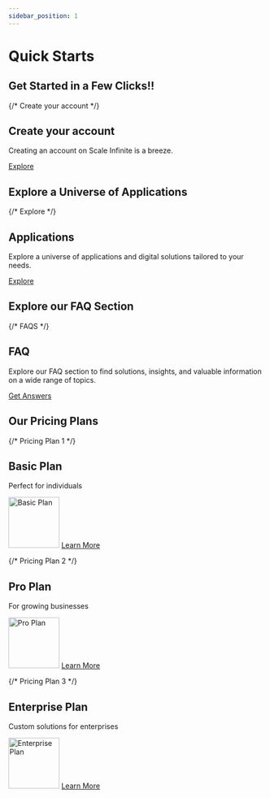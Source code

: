 ```yaml
---
sidebar_position: 1
---
```

# Quick Starts

## Get Started in a Few Clicks!!

<div style={{ display: 'flex', justifyContent: 'space-around' }}>

  {/* Create your account */}
  <div style={{ flex: 1, padding: 20, backgroundColor: '#3498db', borderRadius: 55, textAlign: 'center' }}>
    <h2 style={{ color: '#fff' }}>Create your account</h2>
    <p>Creating an account on Scale Infinite is a breeze.</p>
    <a href="https://techscaleinfinite.github.io/introduction/cloud-float/create-account" style={{ display: 'block', marginTop: 10, padding: 10, backgroundColor: 'white', color: 'black', borderRadius: 5, textDecoration: 'none' }}>Explore</a>
  </div>
</div>  

## Explore a Universe of Applications


<div style={{ display: 'flex', justifyContent: 'space-around' }}>

  {/* Explore */}
  <div style={{ flex: 1, padding: 20, backgroundColor: '#3498db', borderRadius: 55, textAlign: 'center' }}>
    <h2 style={{ color: '#fff' }}> Applications </h2>
    <p>Explore a universe of applications and digital solutions tailored to your needs.</p>
    <a href="https://techscaleinfinite.github.io/category/-demo-deployment" style={{ display: 'block', marginTop: 10, padding: 10, backgroundColor: 'white', color: 'black', borderRadius: 5, textDecoration: 'none' }}>Explore</a>
  </div>
</div>  

## Explore our FAQ Section



<div style={{ display: 'flex', justifyContent: 'space-around' }}>

  {/* FAQS */}
  <div style={{ flex: 1, padding: 20, backgroundColor: '#3498db', borderRadius: 55, textAlign: 'center' }}>
    <h2 style={{ color: '#fff' }}>FAQ </h2>
    <p>Explore our FAQ section to find solutions, insights, and valuable information on a wide range of topics.</p>
    <a href="https://techscaleinfinite.github.io/FAQ" style={{ display: 'block', marginTop: 10, padding: 10, backgroundColor: 'white', color: 'black', borderRadius: 5, textDecoration: 'none' }}>Get Answers</a>
  </div>

</div>

## Our Pricing Plans

<div style={{ display: 'flex', justifyContent: 'space-around' }}>

  {/* Pricing Plan 1 */}
  <div style={{ flex: 1, padding: 20, backgroundColor: '#3498db', borderRadius: 55, textAlign: 'center' }}>
    <h2 style={{ color: '#fff' }}>Basic Plan</h2>
    <p>Perfect for individuals</p>
    <img src="https://your-basic-plan-image-url.jpg" alt="Basic Plan" width="100" height="100" />
    <a href="https://techscaleinfinite.github.io/introduction/cloud-float/billing-and-usage" style={{ display: 'block', marginTop: 10, padding: 10, backgroundColor: '#FF5733', color: '#fff', borderRadius: 5, textDecoration: 'none' }}>Learn More</a>
  </div>

  {/* Pricing Plan 2 */}
  <div style={{ flex: 1, padding: 20, backgroundColor: '#e74c3c', borderRadius: 55, textAlign: 'center' }}>
    <h2 style={{ color: '#fff' }}>Pro Plan</h2>
    <p>For growing businesses</p>
    <img src="https://your-pro-plan-image-url.jpg" alt="Pro Plan" width="100" height="100" />
    <a href="https://techscaleinfinite.github.io/introduction/cloud-float/billing-and-usage" style={{ display: 'block', marginTop: 10, padding: 10, backgroundColor: '#FF5733', color: '#fff', borderRadius: 5, textDecoration: 'none' }}>Learn More</a>
  </div>

  {/* Pricing Plan 3 */}
  <div style={{ flex: 1, padding: 20, backgroundColor: '#2ecc71', borderRadius: 55, textAlign: 'center' }}>
    <h2 style={{ color: '#fff' }}>Enterprise Plan</h2>
    <p>Custom solutions for enterprises</p>
    <img src="https://your-enterprise-plan-image-url.jpg" alt="Enterprise Plan" width="100" height="100" />
    <a href="https://techscaleinfinite.github.io/introduction/cloud-float/billing-and-usage" style={{ display: 'block', marginTop: 10, padding: 10, backgroundColor: '#FF5733', color: '#fff', borderRadius: 5, textDecoration: 'none' }}>Learn More</a>
  </div>

</div>
